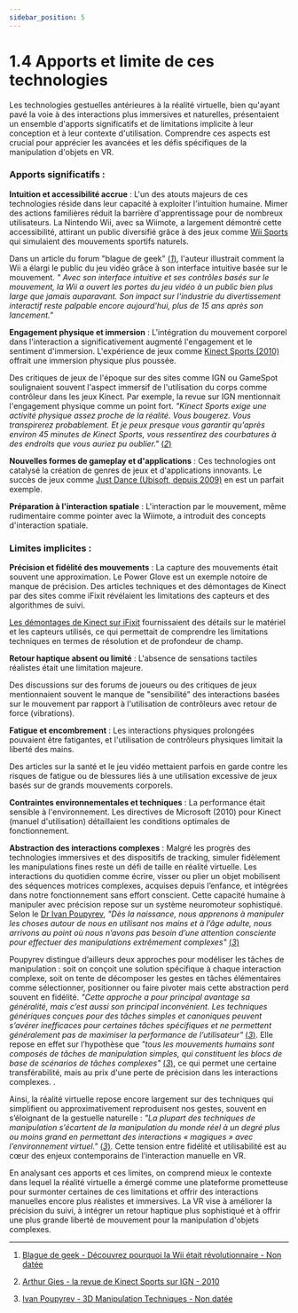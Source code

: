 ```yaml
---
sidebar_position: 5
---
```


# 1.4 Apports et limite de ces technologies

Les technologies gestuelles antérieures à la réalité virtuelle, bien qu'ayant pavé la voie à des interactions plus immersives et naturelles, présentaient un ensemble d'apports significatifs et de limitations implicite à leur conception et à leur contexte d'utilisation. Comprendre ces aspects est crucial pour apprécier les avancées et les défis spécifiques de la manipulation d'objets en VR.

### Apports significatifs :

**Intuition et accessibilité accrue** : L'un des atouts majeurs de ces technologies réside dans leur capacité à exploiter l'intuition humaine. Mimer des actions familières réduit la barrière d'apprentissage pour de nombreux utilisateurs. La Nintendo Wii, avec sa Wiimote, a largement démontré cette accessibilité, attirant un public diversifié grâce à des jeux comme [Wii Sports](https://www.nintendo.com/fr-fr/Jeux/Wii/Wii-Sports-283971.html?srsltid=AfmBOopAu7W82x_pJh0H9ONT6SKKzUjXErQeWyoKz4p0Dk_8ZLxfOlNb) qui simulaient des mouvements sportifs naturels.

Dans un article du forum "blague de geek" [(*1*)](https://www.blaguesdegeek.com/decouvrez-pourquoi-la-wii-etait-revolutionnaire/), l'auteur illustrait comment la Wii a élargi le public du jeu vidéo grâce à son interface intuitive basée sur le mouvement. _" Avec son interface intuitive et ses contrôles basés sur le mouvement, la Wii a ouvert les portes du jeu vidéo à un public bien plus large que jamais auparavant. Son impact sur l'industrie du divertissement interactif reste palpable encore aujourd'hui, plus de 15 ans après son lancement."_

**Engagement physique et immersion** : L'intégration du mouvement corporel dans l'interaction a significativement augmenté l'engagement et le sentiment d'immersion. L'expérience de jeux comme [Kinect Sports (2010)](https://fr.wikipedia.org/wiki/Kinect_Sports) offrait une immersion physique plus poussée.

Des critiques de jeux de l'époque sur des sites comme IGN ou GameSpot soulignaient souvent l'aspect immersif de l'utilisation du corps comme contrôleur dans les jeux Kinect. Par exemple, la revue sur IGN mentionnait l'engagement physique comme un point fort. _"Kinect Sports exige une activité physique assez proche de la réalité. Vous bougerez. Vous transpirerez probablement. Et je peux presque vous garantir qu'après environ 45 minutes de Kinect Sports, vous ressentirez des courbatures à des endroits que vous auriez pu oublier."_ [(*2*)](https://www.ign.com/articles/2010/11/04/kinect-sports-review) 

**Nouvelles formes de gameplay et d'applications** : Ces technologies ont catalysé la création de genres de jeux et d'applications innovants. Le succès de jeux comme [Just Dance (Ubisoft, depuis 2009)](https://fr.wikipedia.org/wiki/Just_Dance_(s%C3%A9rie_de_jeux_vid%C3%A9o)) en est un parfait exemple.


**Préparation à l'interaction spatiale** : L'interaction par le mouvement, même rudimentaire comme pointer avec la Wiimote, a introduit des concepts d'interaction spatiale.


### Limites implicites :

**Précision et fidélité des mouvements** : La capture des mouvements était souvent une approximation. Le Power Glove est un exemple notoire de manque de précision. Des articles techniques et des démontages de Kinect par des sites comme iFixit révélaient les limitations des capteurs et des algorithmes de suivi.

[Les démontages de Kinect sur iFixit](https://fr.ifixit.com/Vue+%C3%89clat%C3%A9e/Xbox+360+Kinect+Teardown/4066) fournissaient des détails sur le matériel et les capteurs utilisés, ce qui permettait de comprendre les limitations techniques en termes de résolution et de profondeur de champ.

**Retour haptique absent ou limité** : L'absence de sensations tactiles réalistes était une limitation majeure.

Des discussions sur des forums de joueurs ou des critiques de jeux mentionnaient souvent le manque de "sensibilité" des interactions basées sur le mouvement par rapport à l'utilisation de contrôleurs avec retour de force (vibrations).

**Fatigue et encombrement** : Les interactions physiques prolongées pouvaient être fatigantes, et l'utilisation de contrôleurs physiques limitait la liberté des mains.

Des articles sur la santé et le jeu vidéo mettaient parfois en garde contre les risques de fatigue ou de blessures liés à une utilisation excessive de jeux basés sur de grands mouvements corporels.

**Contraintes environnementales et techniques** : La performance était sensible à l'environnement. Les directives de Microsoft (2010) pour Kinect (manuel d'utilisation) détaillaient les conditions optimales de fonctionnement.




**Abstraction des interactions complexes** : Malgré les progrès des technologies immersives et des dispositifs de tracking, simuler fidèlement les manipulations fines reste un défi de taille en réalité virtuelle. Les interactions du quotidien comme écrire, visser ou plier un objet mobilisent des séquences motrices complexes, acquises depuis l’enfance, et intégrées dans notre fonctionnement sans effort conscient. Cette capacité humaine à manipuler avec précision repose sur un système neuromoteur sophistiqué. Selon le [Dr Ivan Poupyrev](https://docs.google.com/document/d/1xVlxUCdO4lO1bzlWmB8z4qXu5njmKpHg23HOlRwNhvs/edit?tab=t.0),  _"Dès la naissance, nous apprenons à manipuler les choses autour de nous en utilisant nos mains et à l’âge adulte, nous arrivons au point où nous n’avons pas besoin d’une attention consciente pour effectuer des manipulations extrêmement complexes"_ [(*3*)](https://people.cs.vt.edu/~bowman/3dui.org/course_notes/siggraph2000/manipulation.pdf)


Poupyrev distingue d’ailleurs deux approches pour modéliser les tâches de manipulation : soit on conçoit une solution spécifique à chaque interaction complexe, soit on tente de décomposer les gestes en tâches élémentaires comme sélectionner, positionner ou faire pivoter mais cette abstraction perd souvent en fidélité. _"Cette approche a pour principal avantage sa généralité, mais c’est aussi son principal inconvénient. Les techniques génériques conçues pour des tâches simples et canoniques peuvent s’avérer inefficaces pour certaines tâches spécifiques et ne permettent généralement pas de maximiser la performance de l’utilisateur"_ [(*3*)](https://people.cs.vt.edu/~bowman/3dui.org/course_notes/siggraph2000/manipulation.pdf).
Elle repose en effet sur l’hypothèse que _"tous les mouvements humains sont composés de tâches de manipulation simples, qui constituent les blocs de base de scénarios de tâches complexes"_ [(*3*)](https://people.cs.vt.edu/~bowman/3dui.org/course_notes/siggraph2000/manipulation.pdf), ce qui permet une certaine transférabilité, mais au prix d'une perte de précision dans les interactions complexes.
.

Ainsi, la réalité virtuelle repose encore largement sur des techniques qui simplifient ou approximativement reproduisent nos gestes, souvent en s’éloignant de la gestuelle naturelle : _"La plupart des techniques de manipulation s’écartent de la manipulation du monde réel à un degré plus ou moins grand en permettant des interactions « magiques » avec l’environnement virtuel."_ [(*3*)](https://people.cs.vt.edu/~bowman/3dui.org/course_notes/siggraph2000/manipulation.pdf).
Cette tension entre fidélité et utilisabilité est au cœur des enjeux contemporains de l’interaction manuelle en VR.



En analysant ces apports et ces limites, on comprend mieux le contexte dans lequel la réalité virtuelle a émergé comme une plateforme prometteuse pour surmonter certaines de ces limitations et offrir des interactions manuelles encore plus réalistes et immersives. La VR vise à améliorer la précision du suivi, à intégrer un retour haptique plus sophistiqué et à offrir une plus grande liberté de mouvement pour la manipulation d'objets complexes.


-------------------------------------------------------------------------------------------------------------------------------

1. [Blague de geek - Découvrez pourquoi la Wii était révolutionnaire - Non datée](https://www.blaguesdegeek.com/decouvrez-pourquoi-la-wii-etait-revolutionnaire/) 

2. [Arthur Gies - la revue de Kinect Sports sur IGN - 2010](https://www.ign.com/articles/2010/11/04/kinect-sports-review)

3. [Ivan Poupyrev - 3D Manipulation Techniques - Non datée ](https://people.cs.vt.edu/~bowman/3dui.org/course_notes/siggraph2000/manipulation.pdf)